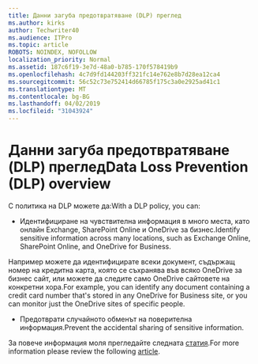 ```yaml
---
title: Данни загуба предотвратяване (DLP) преглед
ms.author: kirks
author: Techwriter40
ms.audience: ITPro
ms.topic: article
ROBOTS: NOINDEX, NOFOLLOW
localization_priority: Normal
ms.assetid: 187c6f19-3e7d-48a0-b785-170f578419b9
ms.openlocfilehash: 4c7d9fd144203ff321fc14e762e8b7d28ea12ca4
ms.sourcegitcommit: 56c52c73e752414d66785f175c3a0e2925ad41c1
ms.translationtype: MT
ms.contentlocale: bg-BG
ms.lasthandoff: 04/02/2019
ms.locfileid: "31043924"
---
```

# <a name="data-loss-prevention-dlp-overview"></a><span data-ttu-id="6528d-102">Данни загуба предотвратяване (DLP) преглед</span><span class="sxs-lookup"><span data-stu-id="6528d-102">Data Loss Prevention (DLP) overview</span></span>

<span data-ttu-id="6528d-103">С политика на DLP можете да:</span><span class="sxs-lookup"><span data-stu-id="6528d-103">With a DLP policy, you can:</span></span>

- <span data-ttu-id="6528d-104">Идентифициране на чувствителна информация в много места, като онлайн Exchange, SharePoint Online и OneDrive за бизнес.</span><span class="sxs-lookup"><span data-stu-id="6528d-104">Identify sensitive information across many locations, such as Exchange Online, SharePoint Online, and OneDrive for Business.</span></span>


<span data-ttu-id="6528d-105">Например можете да идентифицирате всеки документ, съдържащ номер на кредитна карта, която се съхранява във всяко OneDrive за бизнес сайт, или можете да следите само OneDrive сайтовете на конкретни хора.</span><span class="sxs-lookup"><span data-stu-id="6528d-105">For example, you can identify any document containing a credit card number that's stored in any OneDrive for Business site, or you can monitor just the OneDrive sites of specific people.</span></span>

- <span data-ttu-id="6528d-106">Предотврати случайното обменът на поверителна информация.</span><span class="sxs-lookup"><span data-stu-id="6528d-106">Prevent the accidental sharing of sensitive information.</span></span>


<span data-ttu-id="6528d-107">За повече информация моля прегледайте следната [статия](https://docs.microsoft.com/en-us/office365/securitycompliance/data-loss-prevention-policies).</span><span class="sxs-lookup"><span data-stu-id="6528d-107">For more information please review the following [article](https://docs.microsoft.com/en-us/office365/securitycompliance/data-loss-prevention-policies).</span></span>

